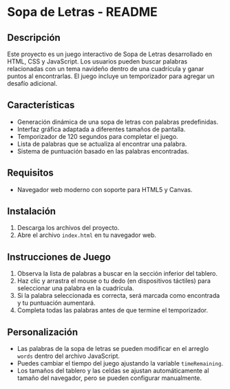 # Sopa de Letras - README

## Descripción
Este proyecto es un juego interactivo de Sopa de Letras desarrollado en HTML, CSS y JavaScript. Los usuarios pueden buscar palabras relacionadas con un tema navideño dentro de una cuadrícula y ganar puntos al encontrarlas. El juego incluye un temporizador para agregar un desafío adicional.

## Características
- Generación dinámica de una sopa de letras con palabras predefinidas.
- Interfaz gráfica adaptada a diferentes tamaños de pantalla.
- Temporizador de 120 segundos para completar el juego.
- Lista de palabras que se actualiza al encontrar una palabra.
- Sistema de puntuación basado en las palabras encontradas.

## Requisitos
- Navegador web moderno con soporte para HTML5 y Canvas.

## Instalación
1. Descarga los archivos del proyecto.
2. Abre el archivo `index.html` en tu navegador web.

## Instrucciones de Juego
1. Observa la lista de palabras a buscar en la sección inferior del tablero.
2. Haz clic y arrastra el mouse o tu dedo (en dispositivos táctiles) para seleccionar una palabra en la cuadrícula.
3. Si la palabra seleccionada es correcta, será marcada como encontrada y tu puntuación aumentará.
4. Completa todas las palabras antes de que termine el temporizador.


## Personalización
- Las palabras de la sopa de letras se pueden modificar en el arreglo `words` dentro del archivo JavaScript.
- Puedes cambiar el tiempo del juego ajustando la variable `timeRemaining`.
- Los tamaños del tablero y las celdas se ajustan automáticamente al tamaño del navegador, pero se pueden configurar manualmente.
